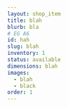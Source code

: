 ```yaml
---
layout: shop_item
title: blah
blurb: bla
# EG A6
id: hah
slug: blah
inventory: 1
status: available
dimensions: blah
images:
  - blah
  - black
order: 1
---
```

